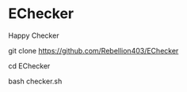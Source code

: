 # EChecker
Happy Checker 

git clone https://github.com/Rebellion403/EChecker

cd EChecker

bash checker.sh
